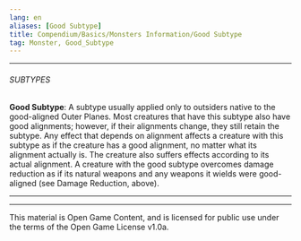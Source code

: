 ```yaml
---
lang: en
aliases: [Good Subtype]
title: Compendium/Basics/Monsters Information/Good Subtype
tag: Monster, Good_Subtype
---
```



---

###### SUBTYPES


**Good Subtype**: A subtype usually applied only to outsiders native to the good-aligned Outer Planes. Most creatures that have this subtype also have good alignments; however, if their alignments change, they still retain the subtype. Any effect that depends on alignment affects a creature with this subtype as if the creature has a good alignment, no matter what its alignment actually is. The creature also suffers effects according to its actual alignment. A creature with the good subtype overcomes damage reduction as if its natural weapons and any weapons it wields were good-aligned (see Damage Reduction, above).



---

---

This material is Open Game Content, and is licensed for public use under
the terms of the Open Game License v1.0a.
